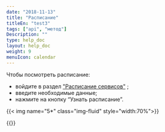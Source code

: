 ```yaml
---
date: "2018-11-13"
title: "Расписание"
titleEn: "test3"
tags: ["api", "метод"]
Description: ""
type: help_doc
layout: help_doc
weight: 9
menuIcon: calendar
---
```


Чтобы посмотреть расписание:

* войдите в раздел <a href="https://www.fesco.ru/clients/schedule/ship_and_train_schedule/" target="_blank">"Расписание сервисов"</a> ; 
* введите необходимые данные;
* нажмите на кнопку “Узнать расписание”.

{{< img name="5*" class="img-fluid" style="width:70%">}}

{{<isHelpful>}}
 